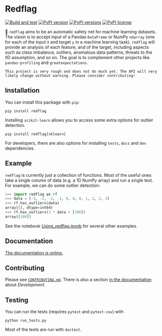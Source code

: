 # Redflag

[![Build and test](https://github.com/agilescientific/redflag/actions/workflows/build-test.yml/badge.svg)](https://github.com/agilescientific/redflag/actions/workflows/build-test.yml)
[![PyPI version](https://img.shields.io/pypi/v/redflag.svg)](https://pypi.org/project/redflag/)
[![PyPI versions](https://img.shields.io/pypi/pyversions/redflag.svg)](https://pypi.org/project/redflag/)
[![PyPI license](https://img.shields.io/pypi/l/redflag.svg)](https://pypi.org/project/redflag/)

🚩 `redflag` aims to be an automatic safety net for machine learning datasets. The vision is to accept input of a Pandas `DataFrame` or NumPy `ndarray` (one for each of the input `X` and target `y` in a machine learning task). `redflag` will provide an analysis of each feature, and of the target, including aspects such as class imbalance, outliers, anomalous data patterns, threats to the IID assumption, and so on. The goal is to complement other projects like `pandas-profiling` and `greatexpectations`.

```{admonition} Work in progress
This project is very rough and does not do much yet. The API will very likely change without warning. Please consider contributing!
```


## Installation

You can install this package with `pip`:

    pip install redflag

Installing `scikit-learn` allows you to access some extra options for outlier detection.

    pip install redflag[sklearn]

For developers, there are also options for installing `tests`, `docs` and `dev` dependencies.


## Example

`redflag` is currently just a collection of functions. Most of the useful ones take a single column of data (e.g. a 1D NumPy array) and run a single test. For example, we can do some outlier detection:

```python
>>> import redflag as rf
>>> data = [-3, -2, -2, -1, 0, 0, 0, 1, 2, 2, 3]
>>> rf.has_outliers(data)
array([], dtype=int64)
>>> rf.has_outliers(3 * data + [100])
array([100])
```

See the notebook [Using_redflag.ipynb](https://github.com/agilescientific/redflag/blob/main/notebooks/Using_redflag.ipynb) for several other examples.


## Documentation

[The documentation is online.](https://code.agilescientific.com/redflag)


## Contributing

Please see [`CONTRIBUTING.md`](https://github.com/agilescientific/redflag/blob/main/CONTRIBUTING.md). There is also a section [in the documentation](https://code.agilescientific.com/redflag) about _Development_.


## Testing

You can run the tests (requires `pytest` and `pytest-cov`) with

    python run_tests.py

Most of the tests are run with `doctest`.
